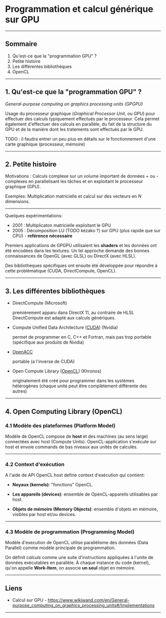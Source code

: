 # Programmation et calcul générique sur GPU #

---

## Sommaire ##

1. Qu'est-ce que la "programmation GPU" ?
2. Petite histoire
3. Les différentes bibliothèques
4. OpenCL

---

## 1. Qu'est-ce que la "programmation GPU" ? ##

*General-purpose computing on graphics processing units (GPGPU)*

Usage du processeur graphique (*Graphical Processor Unit*, ou *GPU*)
pour effectuer des calculs typiquement effectués par
le processeur. Cela permet également d'effectuer des calculs
en parallèle, du fait de la structure du GPU et de la manière dont
les tratements sont effectués par le GPU.

TODO : il faudra entrer un peu plus en détails sur le fonctionnement
d'une carte graphique (processeur, mémoire)

---

## 2. Petite histoire ##

Motivations : Calculs complexe sur un volume important de données
\+ ou - complexes en parallelisant les tâches et en exploitant le processeur graphique (GPU).

Exemples: Multiplication matricielle et calcul sur des vecteurs en
*N* dimensions.

---

Quelques expérimentations:

 - 2001 : Multiplicaton matricielle exploitant le GPU
 - 2005 : Décomposition LU (TODO kézako ?) sur GPU
 (plus rapide que sur CPU) - **reférence nécessaire**

Premiers applications de GPGPU utilisaient les **shaders** et les données ont
été encodées dans les textures. Un tel approche demande des bonnes connaissances
de OpenGL (avec GLSL) ou DirectX (avec HLSL).

Des bibliothèques spécifiques ont ensuite été développée pour
répondre à cette problématique (CUDA, DirectCompute, OpenCL).

---

## 3. Les différentes bibliothèques ##

- DirectCompute (Microsoft)

    premièrement apparu dans DirectX 11, au contraire de HLSL
    DirectCompute est adapté aux calculs génériques.

- Compute Unified Data Architecture ([CUDA][]) (Nvidia)

    permet de programmer en C, C++ et Fortran,
    mais pas trop portable (spécifique aux produits de Nvidia)

- [OpenACC][]

    portable (a l'inverse de CUDA)

- Open Compute Library ([OpenCL][]) (Khronos)

    originalement été créé pour programmer
    dans les systèmes hétérogènes (chaque unité peut
    être complètement différente des autres)

---

## 4. Open Computing Library (OpenCL) ##

### 4.1 Modèle des plateformes (Platform Model)

Modèle de OpenCL compose de **host** et des machines (au sens large)
connectées avec host (Compute Units). OpenCL-application s'exécute
sur host et envoie commands de bas niveaux aux unités de calculés.

---

### 4.2 Context d'exécution

A l'aide de API OpenCL host define context d'exécution qui contient:

- **Noyaux (kernels)**: "fonctions" OpenCL.

- **Les appareils (devices)**: ensemble de OpenCL-appareils
  utilisables par host.

- **Objets de mémoire (Memory Objects)**: ensemble d'objets en mémoire,
  visibles par host et/ou devices.

---

### 4.3 Modèle de programmation (Programming Model)

Modèle d'execution de OpenCL utilise parallélisme des données (Data Parallel)
comme modèle principale de programmation.

On définit *calculs* comme une suite d'instructions appliquées à l'unite
de données exécutables en parallèle. À chaque instance du code (kernel),
qu'on appelle **Work-Item**, on associe **un seul** objet en mémoire.

---

## Liens ##

- Calcul sur GPU - https://www.wikiwand.com/en/General-purpose_computing_on_graphics_processing_units#/Implementations

---

[CUDA]: https://developer.nvidia.com/cuda-zone
[OpenACC]: https://www.openacc.org/
[OpenCL]: https://www.khronos.org/opencl/
